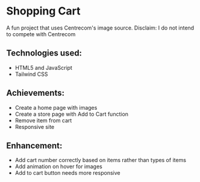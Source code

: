 # Shopping Cart
A fun project that uses Centrecom's image source. Disclaim: I do not intend to compete with Centrecom

## Technologies used:
- HTML5 and JavaScript
- Tailwind CSS

## Achievements:
- Create a home page with images
- Create a store page with Add to Cart function
- Remove item from cart
- Responsive site

## Enhancement:
- Add cart number correctly based on items rather than types of items
- Add animation on hover for images
- Add to cart button needs more responsive
